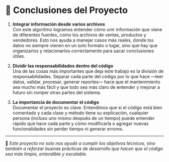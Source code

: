 # 🧩 Conclusiones del Proyecto

1. **Integrar información desde varios archivos**  
   Con este algoritmo logramos entender cómo unir información que viene de diferentes fuentes, como los archivos de ventas, productos y vendedores. Esto nos ayuda a manejar casos más reales, donde los datos no siempre vienen en un solo formato o lugar, sino que hay que organizarlos y relacionarlos correctamente para sacar conclusiones útiles.

2. **Dividir las responsabilidades dentro del código**  
   Una de las cosas más importantes que deja este trabajo es la división de responsabilidades. Separar cada parte del código por lo que hace —leer datos, validar, procesar, generar reportes— hace que el mantenimiento sea mucho más fácil y que todo sea más claro de entender y mejorar a futuro sin romper otras partes del sistema.

3. **La importancia de documentar el código**  
   Documentar el proyecto es clave. Entendimos que si el código está bien comentado y cada clase y método tiene su explicación, cualquier persona (incluso uno mismo después de un tiempo) puede entender rápido qué hace cada parte y cómo modificarla o agregar nuevas funcionalidades sin perder tiempo ni generar errores.

---

📄 *Este proyecto no solo nos ayudó a cumplir los objetivos técnicos, sino también a reforzar buenas prácticas de desarrollo que hacen que el código sea más limpio, entendible y escalable.*
